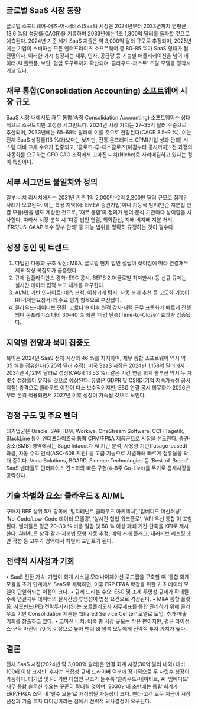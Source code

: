 ## 글로벌 SaaS 시장 동향
글로벌 소프트웨어-애즈-어-서비스(SaaS) 시장은 2024년부터 2033년까지 연평균 13.6 %의 성장률(CAGR)을 기록하며 2033년에는 1조 1,300억 달러를 돌파할 것으로 예측된다. 2024년 기준 세계 SaaS 지출은 약 3,000억 달러 규모로 추정되며, 2025년에는 기업이 소비하는 모든 엔터프라이즈 소프트웨어 중 80–85 %가 SaaS 형태가 될 전망이다. 이러한 거시 성장세는 재무, 인사, 공급망 등 기능별 애플리케이션을 넘어 데이터·AI 플랫폼, 보안, 협업 도구로까지 확산되며 ‘클라우드-퍼스트’ 조달 모델을 정착시키고 있다.

## 재무 통합(Consolidation Accounting) 소프트웨어 시장 규모
SaaS 시장 내에서도 재무 통합(속칭 Consolidation Accounting) 소프트웨어는 상대적으로 소규모지만 고성장 세그먼트다. 2024년 시장 가치는 27–35억 달러 수준으로 추산되며, 2033년에는 65–68억 달러에 이를 것으로 전망된다(CAGR 8.5–9 %). 이는 전체 SaaS 성장률(13 %대)보다는 낮지만, 전통 온프레미스 CPM(기업 성과 관리) 시스템 대비 교체 수요가 집중되고, ‘클로즈-투-디스클로즈(마감부터 공시까지)’ 전 과정의 자동화를 요구하는 CFO·CAO 조직에서 고마진 니치(Niche)로 자리매김하고 있다는 점이 특징이다.

## 세부 세그먼트 불일치와 정의
일부 니치 리서치에서는 2031년 기준 1억 2,000만–2억 2,200만 달러 규모로 집계된 사례가 보고된다. 이는 특정 지역(예: EMEA 중견기업)이나 기능적 범위(단순 지분법 연결 모듈)만을 별도 계상한 것으로, ‘재무 통합’의 정의가 벤더·분석 기관마다 상이함을 시사한다. 따라서 시장 분석 시 ‘다중 법인 연결, 외화환산, 지배·비지배 지분 처리, IFRS/US-GAAP 복수 장부 관리’ 등 기능 범위를 명확히 규정하는 것이 필수다.

## 성장 동인 및 트렌드
1) 다법인·다통화 구조 확산: M&A, 글로벌 현지 법인 설립이 잦아짐에 따라 연결재무제표 작성 복잡도가 급증했다.
2) 규제·컴플라이언스 강화: ESG 공시, BEPS 2.0(글로벌 최저한세) 등 신규 규제는 실시간 데이터 집적·보고 체계를 요구한다.
3) AI/ML 기반 인사이트: 예측 분석, 이상거래 탐지, 자동 분개 추천 등 고도화 기능이 RFP(제안요청서)의 주요 평가 항목으로 부상했다.
4) 클라우드-네이티브 전환: 코로나19 이후 원격 감사·재택 근무 표준화가 빠르게 진행되며 온프레미스 대비 30–40 % 빠른 ‘마감 단축(Time-to-Close)’ 효과가 입증됐다.

## 지역별 전망과 북미 집중도
북미는 2024년 SaaS 전체 시장의 46 %를 차지하며, 재무 통합 소프트웨어 역시 약 35 %를 점유한다(5.25억 달러 추정). 미국 SaaS 시장은 2024년 1,158억 달러에서 2034년 4,121억 달러로 성장(CAGR 13.53 %); 같은 기간 연결 회계 솔루션 역시 두 자릿수 성장률이 유지될 것으로 예상된다. 유럽은 GDPR 및 CSRD(기업 지속가능성 공시 지침) 충격으로 클라우드 이전이 다소 보수적이지만, ESG 연결 공시 의무화가 2026년부터 본격 적용되면서 2027년 이후 성장이 가속될 것으로 보인다.

## 경쟁 구도 및 주요 벤더
대기업군은 Oracle, SAP, IBM, Workiva, OneStream Software, CCH Tagetik, BlackLine 등이 엔터프라이즈급 통합 CPM/FP&A 제품군으로 시장을 선도한다. 중견·중소(SMB) 영역에서는 Sage Intacct가 AI 기반 분석, 사용량 기반(fusage-based) 과금, 자동 수익 인식(ASC-606 지원) 등 고급 기능으로 차별화해 빠르게 점유율을 확대 중이다. Vena Solutions, BOARD, Fluence Technologies 등 ‘Best-of-Breed’ SaaS 벤더들도 인터페이스 간소화와 빠른 구현(4–8주 Go-Live)을 무기로 틈새시장을 공략한다.

## 기술 차별화 요소: 클라우드 & AI/ML
구매자 RFP 상위 5개 항목에 ‘멀티테넌트 클라우드 아키텍처’, ‘임베디드 머신러닝’, ‘No-Code/Low-Code 데이터 모델링’, ‘실시간 협업 워크플로’, ‘API 우선 통합’이 포함된다. 벤더들은 평균 20–30 % 비용 절감 및 50 % 이상 폐쇄 기간 단축을 KPI로 제시한다. AI/ML은 상각·감가·지분법 모형 자동 추정, 예외 거래 플래그, 내러티브 리포팅 초안 작성 등 고부가 영역에서 차별화 포인트가 된다.

## 전략적 시사점과 기회
• SaaS 전환 가속: 기업이 회계 시스템 모더나이제이션 로드맵을 구축할 때 ‘통합 회계’ 모듈을 초기 단계에서 SaaS로 채택하면, 이후 ERP·FP&A 확장을 위한 기초 데이터 모델이 단일화되는 이점이 크다.
• 규제 드리븐 수요: ESG 및 조세 투명성 규제가 확대될수록 연결재무 데이터의 실시간성·투명성이 법정 요건으로 격상된다.
• M&A 통합 플랫폼: 사모펀드(PE)·전략투자자(SI)는 포트폴리오사 재무제표를 통합 관리하기 위해 클라우드 기반 Consolidation 제품을 ‘Shared Service Center’ 모델로 도입, 추가 매출 기회를 창출하고 있다.
• 고마진 니치: 비록 총 시장 규모는 작은 편이지만, 평균 라이선스·구독 마진이 70 % 이상으로 높아 벤더·SI 양쪽 모두에게 전략적 투자 가치가 높다.

## 결론
전체 SaaS 시장(2024년 약 3,000억 달러)은 연결 회계 시장(30억 달러 내외) 대비 100배 이상 크지만, 후자는 복잡성·규제 드라이버 덕분에 장기적으로 두 자릿수 성장이 가능하다. 대기업 및 PE 기반 다법인 구조가 늘수록 ‘클라우드-네이티브, AI-임베디드’ 재무 통합 솔루션 수요는 꾸준히 확대될 것이며, 2030년대 초반에는 통합 회계가 ERP/FP&A 스택 내 ‘필수 모듈’로 재정의될 가능성이 크다. 벤더·고객 모두 지금이 시장 선점과 기술 투자 타이밍이라는 점에서 전략적 의사결정이 요구된다.